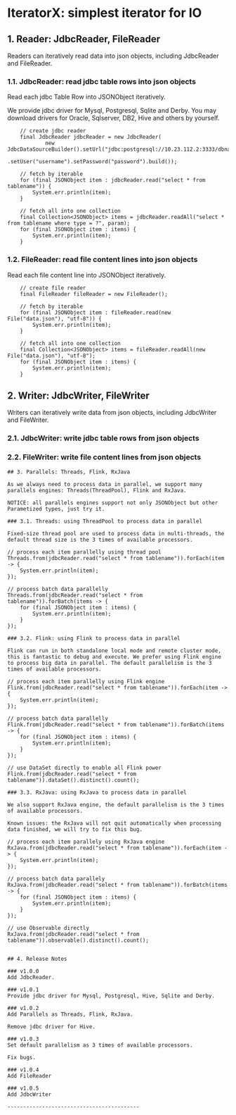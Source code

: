 # IteratorX: simplest iterator for IO

## 1. Reader: JdbcReader, FileReader

Readers can iteratively read data into json objects, including JdbcReader and FileReader.

### 1.1. JdbcReader: read jdbc table rows into json objects

Read each jdbc Table Row into JSONObject iteratively.

We provide jdbc driver for Mysql, Postgresql, Sqlite and Derby. You may download drivers for Oracle, Sqlserver, DB2, Hive and others by yourself.

```	
	// create jdbc reader
	final JdbcReader jdbcReader = new JdbcReader(
			new JdbcDataSourceBuilder().setUrl("jdbc:postgresql://10.23.112.2:3333/dbname")
					.setUser("username").setPassword("password").build());
	
	// fetch by iterable
	for (final JSONObject item : jdbcReader.read("select * from tablename")) {
		System.err.println(item);
	}
	
	// fetch all into one collection
	final Collection<JSONObject> items = jdbcReader.readAll("select * from tablename where type = ?", param);
	for (final JSONObject item : items) {
		System.err.println(item);
	}
```
### 1.2. FileReader: read file content lines into json objects

Read each file content line into JSONObject iteratively.

```	
	// create file reader
	final FileReader fileReader = new FileReader();

	// fetch by iterable
	for (final JSONObject item : fileReader.read(new File("data.json"), "utf-8")) {
		System.err.println(item);
	}

	// fetch all into one collection
	final Collection<JSONObject> items = fileReader.readAll(new File("data.json"), "utf-8");
	for (final JSONObject item : items) {
		System.err.println(item);
	}
```
## 2. Writer: JdbcWriter, FileWriter

Writers can iteratively write data from json objects, including JdbcWriter and FileWriter.

### 2.1. JdbcWriter: write jdbc table rows from json objects
### 2.2. FileWriter: write file content lines from json objects
```
## 3. Parallels: Threads, Flink, RxJava

As we always need to process data in parallel, we support many parallels engines: Threads(ThreadPool), Flink and RxJava.

NOTICE: all parallels engines support not only JSONObject but other Parametized types, just try it.

### 3.1. Threads: using ThreadPool to process data in parallel

Fixed-size thread pool are used to process data in multi-threads, the default thread size is the 3 times of available processors.

```	
	// process each item parallelly using thread pool
	Threads.from(jdbcReader.read("select * from tablename")).forEach(item -> {
		System.err.println(item);
	});
	
	// process batch data parallelly
	Threads.from(jdbcReader.read("select * from tablename")).forBatch(items -> {
		for (final JSONObject item : items) {
			System.err.println(item);
		}
	});
```
### 3.2. Flink: using Flink to process data in parallel

Flink can run in both standalone local mode and remote cluster mode, this is fantastic to debug and execute. We prefer using Flink engine to process big data in parallel. The default parallelism is the 3 times of available processors.

```	
	// process each item parallelly using Flink engine
	Flink.from(jdbcReader.read("select * from tablename")).forEach(item -> {
		System.err.println(item);
	});
	
	// process batch data parallelly
	Flink.from(jdbcReader.read("select * from tablename")).forBatch(items -> {
		for (final JSONObject item : items) {
			System.err.println(item);
		}
	});
	
	// use DataSet directly to enable all Flink power
	Flink.from(jdbcReader.read("select * from tablename")).dataSet().distinct().count();
	
```
### 3.3. RxJava: using RxJava to process data in parallel

We also support RxJava engine, the default parallelism is the 3 times of available processors.

Known issues: the RxJava will not quit automatically when processing data finished, we will try to fix this bug.

```	
	// process each item parallely using RxJava engine
	RxJava.from(jdbcReader.read("select * from tablename")).forEach(item -> {
		System.err.println(item);
	});
	
	// process batch data parallely
	RxJava.from(jdbcReader.read("select * from tablename")).forBatch(items -> {
		for (final JSONObject item : items) {
			System.err.println(item);
		}
	});
	
	// use Observable directly
	RxJava.from(jdbcReader.read("select * from tablename")).observable().distinct().count();
```

## 4. Release Notes

### v1.0.0
Add JdbcReader.

### v1.0.1
Provide jdbc driver for Mysql, Postgresql, Hive, Sqlite and Derby.

### v1.0.2
Add Parallels as Threads, Flink, RxJava.

Remove jdbc driver for Hive.

### v1.0.3
Set default parallelism as 3 times of available processors.

Fix bugs.

### v1.0.4
Add FileReader

### v1.0.5
Add JdbcWriter

------------------------------------------


